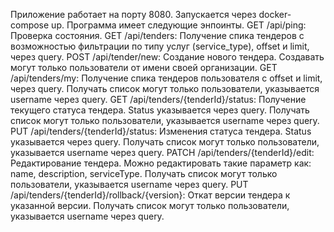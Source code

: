 Приложение работает на порту 8080. 
Запускается через docker-compose up.
Программа имеет следующие энпоинты.
GET /api/ping: Проверка состояния.
GET /api/tenders: Получение спика тендеров с возможностью фильтрации по типу услуг (service_type), offset и limit, через query.
POST /api/tender/new: Создание нового тендера. Создавать могут только пользователи от имени своей организации.
GET /api/tenders/my: Получение спика тендеров пользователя с offset и limit, через query. Получать список могут только пользователи, указывается username через query.
GET /api/tenders/{tenderId}/status: Получение текущего статуса тендера. Status указывается через query. Получать список могут только пользователи, указывается username через query. 
PUT /api/tenders/{tenderId}/status: Изменения статуса тендера. Status указывается через query. Получать список могут только пользователи, указывается username через query. 
PATCH /api/tenders/{tenderId}/edit: Редактирование тендера. Можно редактировать такие параметр как: name, description, serviceType. Получать список могут только пользователи, указывается username через query. 
PUT /api/tenders/{tenderId}/rollback/{version}: Откат версии тендера к указанной версии. Получать список могут только пользователи, указывается username через query. 